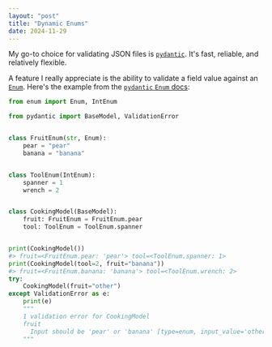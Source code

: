 ```yaml
---
layout: "post"
title: "Dynamic Enums"
date: 2024-11-29
---
```


My go-to choice for validating JSON files is [`pydantic`](https://docs.pydantic.dev/latest/).
It's fast, reliable, and relatively flexible.

A feature I really appreciate is the ability to validate a field value against an [`Enum`](https://docs.python.org/3/library/enum.html).
Here's the example from the [`pydantic` `Enum` docs](https://docs.pydantic.dev/latest/api/standard_library_types/#enum):
```python
from enum import Enum, IntEnum

from pydantic import BaseModel, ValidationError


class FruitEnum(str, Enum):
    pear = "pear"
    banana = "banana"


class ToolEnum(IntEnum):
    spanner = 1
    wrench = 2


class CookingModel(BaseModel):
    fruit: FruitEnum = FruitEnum.pear
    tool: ToolEnum = ToolEnum.spanner


print(CookingModel())
#> fruit=<FruitEnum.pear: 'pear'> tool=<ToolEnum.spanner: 1>
print(CookingModel(tool=2, fruit="banana"))
#> fruit=<FruitEnum.banana: 'banana'> tool=<ToolEnum.wrench: 2>
try:
    CookingModel(fruit="other")
except ValidationError as e:
    print(e)
    """
    1 validation error for CookingModel
    fruit
      Input should be 'pear' or 'banana' [type=enum, input_value='other', input_type=str]
    """
```

